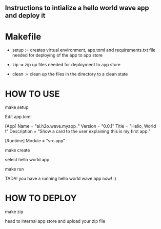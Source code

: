 ## Instructions to intialize a hello world wave app and deploy it 

# Makefile 
- setup := creates virtual environment, app.toml and requirements.txt file needed for deploying
  of the app to app store 

- zip := zip up files needed for deployment to app store 
- clean := clean up the files in the directory to a clean state


# HOW TO USE

make setup

Edit app.toml

[App]
Name = "ai.h2o.wave.myapp_<username>"
Version = "0.0.1"
Title = "Hello, World <username>!"
Description = "Show a card to the user explaining this is my first app."

[Runtime]
Module = "src.app"

make create 

select hello world app

make run

TADA! you have a running hello world wave app now! :)


# HOW TO DEPLOY

make zip 

head to internal app store and upload your zip file
